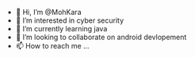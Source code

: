 - 👋 Hi, I’m @MohKara
- 👀 I’m interested in cyber security
- 🌱 I’m currently learning java
- 💞️ I’m looking to collaborate on android devlopement
- 📫 How to reach me ...

<!---
MohKara/MohKara is a ✨ special ✨ repository because its `README.md` (this file) appears on your GitHub profile.
You can click the Preview link to take a look at your changes.
--->
